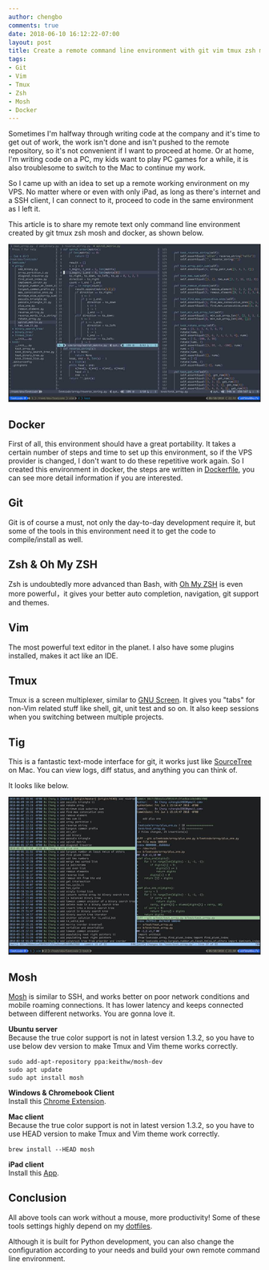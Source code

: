 ```yaml
---
author: chengbo
comments: true
date: 2018-06-10 16:12:22-07:00
layout: post
title: Create a remote command line environment with git vim tmux zsh mosh and docker
tags:
- Git
- Vim
- Tmux
- Zsh
- Mosh
- Docker
---
```


Sometimes I'm halfway through writing code at the company and it's time to get out of work, the work isn't done and isn't pushed to the remote repository, so it's not convenient if I want to proceed at home. Or at home, I'm writing code on a PC, my kids want to play PC games for a while, it is also troublesome to switch to the Mac to continue my work.

So I came up with an idea to set up a remote working environment on my VPS. No matter where or even with only iPad, as long as there's internet and a SSH client, I can connect to it, proceed to code in the same environment as I left it.

This article is to share my remote text only command line environment created by git tmux zsh mosh and docker, as shown below.

![vim tmux](/static/images/2018/06/vim-tmux.jpg)

## Docker

First of all, this environment should have a great portability. It takes a certain number of steps and time to set up this environment, so if the VPS provider is changed, I don't want to do these repetitive work again. So I created this environment in docker, the steps are written in [Dockerfile](https://github.com/chengbo/remote-dev/blob/master/Dockerfile), you can see more detail information if you are interested.

## Git

Git is of course a must, not only the day-to-day development require it, but some of the tools in this environment need it to get the code to compile/install as well.

## Zsh & Oh My ZSH

Zsh is undoubtedly more advanced than Bash, with [Oh My ZSH](http://ohmyz.sh) is even more powerful，it gives your better auto completion, navigation, git support and themes.

## Vim

The most powerful text editor in the planet. I also have some plugins installed, makes it act like an IDE.

## Tmux

Tmux is a screen multiplexer, similar to [GNU Screen](https://www.gnu.org/software/screen/). It gives you "tabs" for non-Vim related stuff like shell, git, unit test and so on. It also keep sessions when you switching between multiple projects.

## Tig

This is a fantastic text-mode interface for git, it works just like [SourceTree](https://www.sourcetreeapp.com/) on Mac. You can view logs, diff status, and anything you can think of.

It looks like below.

![vim tmux](/static/images/2018/06/tig.jpg)

## Mosh

[Mosh](https://mosh.org) is similar to SSH, and works better on poor network conditions and mobile roaming connections. It has lower latency and keeps connected between different networks. You are gonna love it.

**Ubuntu server**  
Because the true color support is not in latest version 1.3.2, so you have to use below dev version to make Tmux and Vim theme works correctly.
```
sudo add-apt-repository ppa:keithw/mosh-dev
sudo apt update
sudo apt install mosh
```

**Windows & Chromebook Client**  
Install this [Chrome Extension](https://chrome.google.com/webstore/detail/mosh/ooiklbnjmhbcgemelgfhaeaocllobloj).

**Mac client**  
Because the true color support is not in latest version 1.3.2, so you have to use HEAD version to make Tmux and Vim theme work correctly.
```
brew install --HEAD mosh
```

**iPad client**  
Install this [App](https://itunes.apple.com/app/id1156707581).
## Conclusion

All above tools can work without a mouse, more productivity! Some of these tools settings highly depend on my [dotfiles](https://github.com/chengbo/dotfiles).

Although it is built for Python development, you can also change the configuration according to your needs and build your own remote command line environment.
